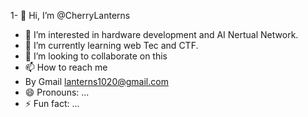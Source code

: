 1- 👋 Hi, I’m @CherryLanterns
- 👀 I’m interested in hardware development and AI Nertual Network.
- 🌱 I’m currently learning web Tec and CTF.
- 💞️ I’m looking to collaborate on this
- 📫 How to reach me
- By Gmail
lanterns1020@gmail.com
- 😄 Pronouns: ...
- ⚡ Fun fact: ...

<!---
TearsLight/TearsLight is a ✨ special ✨ repository because its `README.md` (this file) appears on your GitHub profile.
You can click the Preview link to take a look at your changes.
--->
